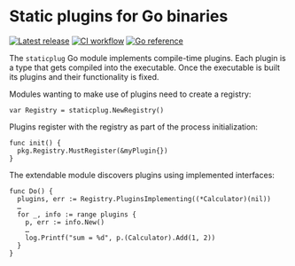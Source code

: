 # Static plugins for Go binaries

[![Latest release](https://img.shields.io/github/v/release/hansmi/staticplug)][releases]
[![CI workflow](https://github.com/hansmi/staticplug/actions/workflows/ci.yaml/badge.svg)](https://github.com/hansmi/staticplug/actions/workflows/ci.yaml)
[![Go reference](https://pkg.go.dev/badge/github.com/hansmi/staticplug.svg)](https://pkg.go.dev/github.com/hansmi/staticplug)

The `staticplug` Go module implements compile-time plugins. Each plugin is
a type that gets compiled into the executable. Once the executable is built its
plugins and their functionality is fixed.

Modules wanting to make use of plugins need to create a registry:

```golang
var Registry = staticplug.NewRegistry()
```

Plugins register with the registry as part of the process initialization:

```golang
func init() {
  pkg.Registry.MustRegister(&myPlugin{})
}
```

The extendable module discovers plugins using implemented interfaces:

```golang
func Do() {
  plugins, err := Registry.PluginsImplementing((*Calculator)(nil))
  …
  for _, info := range plugins {
    p, err := info.New()
    …
    log.Printf("sum = %d", p.(Calculator).Add(1, 2))
  }
}
```

[releases]: https://github.com/hansmi/staticplug/releases/latest

<!-- vim: set sw=2 sts=2 et : -->
